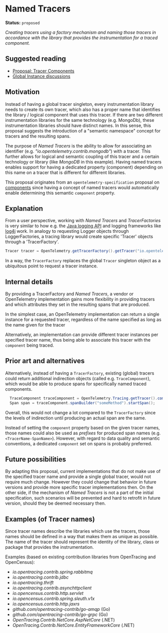 # Named Tracers

**Status:** `proposed`

_Creating tracers using a factory mechanism and naming those tracers in accordance with the library that provides the instrumentation for a traced component._

## Suggested reading

* [Proposal: Tracer Components](https://github.com/open-telemetry/opentelemetry-specification/issues/10)
* [Global Instance discussions](https://github.com/open-telemetry/opentelemetry-specification/labels/global%20instance)

## Motivation

Instead of having a global tracer singleton, every instrumentation library needs to create its own tracer, which also has a proper name that identifies the library / logical component that uses this tracer. If there are two different instrumentation libraries for the same technology (e.g. MongoDb), these instrumentation libraries should have distinct names. In this sense, this proposal suggests the introduction of a "semantic namespace" concept for tracers and the resulting spans.

The purpose of _Named Tracers_ is the ability to allow for associating an identifier (e.g. _"io.opentelemetry.contrib.mongodb"_) with a tracer. This further allows for logical and semantic coupling of this tracer and a certain technology or library (like _MongoDB_ in this example). Having named tracers enables support for having a dedicated property (component) depending on this name on a tracer that is different for different libraries.

This proposal originates from an `opentelemetry-specification` proposal on [components](https://github.com/open-telemetry/opentelemetry-specification/issues/10) since having a concept of named tracers would automatically enable determining this semantic `component` property.


## Explanation

From a user perspective, working with *Named Tracers* and *TracerFactories* is very similar to how e.g. the [Java logging API](https://docs.oracle.com/javase/7/docs/api/java/util/logging/Logger.html#getLogger(java.lang.String)) and logging frameworks like [log4j](https://www.slf4j.org/apidocs/org/slf4j/LoggerFactory.html) work. In analogy to requesting Logger objects through LoggerFactories, a tracing library would create specific 'Tracer' objects through a 'TracerFactory'.

```java
Tracer tracer = OpenTelemetry.getTracerFactory().getTracer("io.opentelemetry.contrib.mongodb");
```

In a way, the `TracerFactory` replaces the global `Tracer` singleton object as a ubiquitous point to request a tracer instance.


## Internal details

By providing a TracerFactory and *Named Tracers*, a vendor or OpenTelemetry implementation gains more flexibility in providing tracers and which attributes they set in the resulting spans that are produced.

In the simplest case, an OpenTelemetry implementation can return a single instance for a requested tracer, regardless of the name specified as long as the name given for the tracer 

Alternatively, an implementation can provide different tracer instances per specified tracer name, thus being able to associate this tracer with the `component` being traced.

## Prior art and alternatives

Alternatively, instead of having a `TracerFactory`, existing (global) tracers could return additional indirection objects (called e.g. `TraceComponent`), which would be able to produce spans for specifically named traced components.

```java
  TraceComponent traceComponent = OpenTelemetry.Tracing.getTracer().componentBuilder("io.opentelemetry.contrib.mongodb");
  Span span = traceComponent.spanBuilder("someMethod").startSpan();
```

Overall, this would not change a lot compared to the `TracerFactory` since the levels of indirection until producing an actual span are the same.

Instead of setting the `component` property based on the given tracer names, those names could also be used as *prefixes* for produced span names (e.g. `<TracerName-SpanName>`). However, with regard to data quality and semantic conventions, a dedicated `component` set on spans is probably preferred.

## Future possibilities

By adapting this proposal, current implementations that do not make use of the specified tracer name and provide a single global tracer, would not require much change. However they could change that behavior in future versions and provide more specific tracer implementations then. On the other side, if the mechanism of *Named Tracers* is not a part of the initial specification, such scenarios will be prevented and hard to retrofit in future version, should they be deemed necessary then. 

## Examples (of Tracer names)

Since tracer names describe the libraries which use the tracers, those names should be defined in a way that makes them as unique as possible. The name of the tracer should represent the identity of the library, class or package that provides the instrumentation. 

Examples (based on existing contribution libraries from OpenTracing and OpenCensus):

* _io.opentracing.contrib.spring.rabbitmq_
* _io.opentracing.contrib.jdbc_
* _io.opentracing.thrift_
* _io.opentracing.contrib.asynchttpclient_
* _io.opencensus.contrib.http.servlet_
* _io.opencensus.contrib.spring.sleuth.v1x_
* _io.opencensus.contrib.http.jaxrs_
* _github.com/opentracing-contrib/go-amqp_ (Go)
* _github.com/opentracing-contrib/go-grpc_ (Go)
* _OpenTracing.Contrib.NetCore.AspNetCore_ (.NET)
* _OpenTracing.Contrib.NetCore.EntityFrameworkCore_ (.NET)

